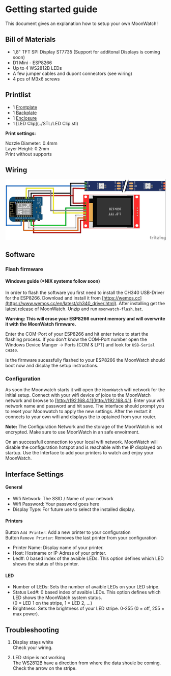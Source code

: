 # Getting started guide

This document gives an explanation how to setup your own MoonWatch!

## Bill of Materials

- 1,8" TFT SPI Display ST7735 (Support for additonal Displays is coming soon)
- D1 Mini - ESP8266 
- Up to 4 WS2812B LEDs
- A few jumper cables and dupont connectors (see wiring)
- 4 pcs of M3x6 screws

## Printlist

- 1 [Frontplate](../STL/Frontplate.stl)
- 1 [Backplate](../STL/Backplate.stl)
- 1 [Enclosure](../STL/Enclosure.stl)
- 1 [LED Clip](../STL/LED Clip.stl)


**Print settings:**

Nozzle Diameter: 0.4mm<br />
Layer Height: 0.2mm<br />
Print without supports<br />

## Wiring

![Wiring](Moonwatch_Cabling.jpg)

## Software
### Flash firmware

#### Windows guide (*NIX systems follow soon)

In order to flash the software you first need to install the CH340 USB-Driver for the ESP8266.
Download and install it from [https://wemos.cc](https://www.wemos.cc/en/latest/ch340_driver.html). After installing get the [latest release](https://github.com/rackrick/MoonWatch/releases) of MoonWatch. Unzip and run `moonwatch-flash.bat`. 

**Warning: This will erase your ESP8266 current memory and will overwrite it with the MoonWatch firmware.**

Enter the COM-Port of your ESP8266 and hit enter twice to start the flashing process. 
If you don't know the COM-Port number open the Windows Device Manger -> Ports (COM & LPT) and look for `USB-Serial CH340`.

Is the firmware sucessfully flashed to your ESP8266 the MoonWatch should boot now and display the setup instructions.

### Configuration

As soon the Moonwatch starts it will open the `MoonWatch` wifi network for the initial setup.
Connect with your wifi device of joice to the  MoonWatch network and browse to [http://192.168.4.1](http://192.168.4.1).
Enter your wifi network name and password and hit save. The interface should prompt you to reset your Moonwatch to apply the new settings.
After the restart it connects to your own wifi and displays the ip optained from your router. 

**Note:** The Configuration Network and the storage of the MoonWatch is not encrypted. Make sure to use MoonWatch in an safe envoirment.

On an successfull connection to your local wifi network. MoonWatch will disable the configuration hotspot and is reachable with the IP displayed on startup.
Use the Interface to add your printers to watch and enjoy your MoonWatch.


## Interface Settings

#### General
- Wifi Network: The SSID / Name of your network
- Wifi Password: Your password goes here
- Display Type: For future use to select the installed display.

#### Printers

Button `Add Printer`: Add a new printer to your configuration<br />
Button `Remove Printer`: Removes the last printer from your configuration

- Printer Name: Display name of your printer.
- Host: Hostname or IP-Adress of your printer.
- Led#: 0 based index of the avaible LEDs. This option defines which LED shows the status of this printer.

#### LED

- Number of LEDs: Sets the number of avaible LEDs on your LED stripe.
- Status Led#: 0 based index of avaible LEDs. This option defines which LED shows the MoonWatch system status.<br /> 
(0 = LED 1 on the stripe, 1 = LED 2, ...)
- Brightness: Sets the brightness of your LED stripe. 0-255 (0 = off, 255 = max power).

## Troubleshooting

1. Display stays white<br />
Check your wiring.

2. LED stripe is not working<br />
The WS2812B have a direction from where the data shoule be coming. Check the arrow on the stripe.




